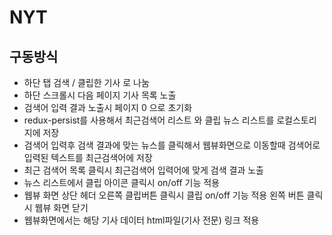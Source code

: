 # NYT

## 구동방식
  - 하단 탭 검색 / 클립한 기사 로 나눔
  - 하단 스크롤시 다음 페이지 기사 목록 노출 
  - 검색어 입력 결과 노출시 페이지 0 으로 초기화
  - redux-persist를 사용해서 최근검색어 리스트 와 클립 뉴스 리스트를 로컬스토리지에 저장
  - 검색어 입력후 검색 결과에 맞는 뉴스를 클릭해서 웹뷰화면으로 이동할때 검색어로 입력된 텍스트를 최근검색어에 저장
  - 최근 검색어 목록 클릭시 최근검색어 입력어에 맞게 검색 결과 노출
  - 뉴스 리스트에서 클립 아이콘 클릭시 on/off 기능 적용
  - 웹뷰 화면 상단 헤더 오른쪽 클립버튼 클릭시 클립 on/off 기능 적용 왼쪽 버튼 클릭시 웹뷰 화면 닫기
  - 웹뷰화면에서는 해당 기사 데이터 html파일(기사 전문) 링크 적용

